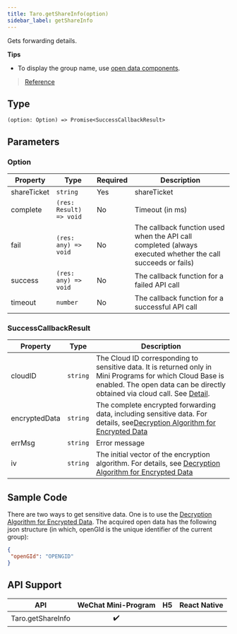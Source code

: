 ```yaml
---
title: Taro.getShareInfo(option)
sidebar_label: getShareInfo
---
```


Gets forwarding details.

**Tips**
- To display the group name, use [open data components](https://developers.weixin.qq.com/miniprogram/en/dev/component/open-data.html).

> [Reference](https://developers.weixin.qq.com/miniprogram/dev/api/share/wx.getShareInfo.html)

## Type

```tsx
(option: Option) => Promise<SuccessCallbackResult>
```

## Parameters

### Option

<table>
  <thead>
    <tr>
      <th>Property</th>
      <th>Type</th>
      <th style={{ textAlign: "center"}}>Required</th>
      <th>Description</th>
    </tr>
  </thead>
  <tbody>
    <tr>
      <td>shareTicket</td>
      <td><code>string</code></td>
      <td style={{ textAlign: "center"}}>Yes</td>
      <td>shareTicket</td>
    </tr>
    <tr>
      <td>complete</td>
      <td><code>(res: Result) =&gt; void</code></td>
      <td style={{ textAlign: "center"}}>No</td>
      <td>Timeout (in ms)</td>
    </tr>
    <tr>
      <td>fail</td>
      <td><code>(res: any) =&gt; void</code></td>
      <td style={{ textAlign: "center"}}>No</td>
      <td>The callback function used when the API call completed (always executed whether the call succeeds or fails)</td>
    </tr>
    <tr>
      <td>success</td>
      <td><code>(res: any) =&gt; void</code></td>
      <td style={{ textAlign: "center"}}>No</td>
      <td>The callback function for a failed API call</td>
    </tr>
    <tr>
      <td>timeout</td>
      <td><code>number</code></td>
      <td style={{ textAlign: "center"}}>No</td>
      <td>The callback function for a successful API call</td>
    </tr>
  </tbody>
</table>

### SuccessCallbackResult

<table>
  <thead>
    <tr>
      <th>Property</th>
      <th>Type</th>
      <th>Description</th>
    </tr>
  </thead>
  <tbody>
    <tr>
      <td>cloudID</td>
      <td><code>string</code></td>
      <td>The Cloud ID corresponding to sensitive data. It is returned only in Mini Programs for which Cloud Base is enabled. The open data can be directly obtained via cloud call. See <a href="https://developers.weixin.qq.com/miniprogram/en/dev/framework/open-ability/signature.html#method-cloud">Detail</a>.</td>
    </tr>
    <tr>
      <td>encryptedData</td>
      <td><code>string</code></td>
      <td>The complete encrypted forwarding data, including sensitive data. For details, see<a href="https://developers.weixin.qq.com/miniprogram/en/dev/framework/open-ability/signature.html">Decryption Algorithm for Encrypted Data</a></td>
    </tr>
    <tr>
      <td>errMsg</td>
      <td><code>string</code></td>
      <td>Error message</td>
    </tr>
    <tr>
      <td>iv</td>
      <td><code>string</code></td>
      <td>The initial vector of the encryption algorithm. For details, see <a href="https://developers.weixin.qq.com/miniprogram/en/dev/framework/open-ability/signature.html">Decryption Algorithm for Encrypted Data</a></td>
    </tr>
  </tbody>
</table>

## Sample Code

There are two ways to get sensitive data. One is to use the [Decryption Algorithm for Encrypted Data](https://developers.weixin.qq.com/miniprogram/en/dev/framework/open-ability/signature.html#decryption-algorithm-for-encrypted-data). The acquired open data has the following json structure (in which, openGId is the unique identifier of the current group):
```json
{
 "openGId": "OPENGID"
}
```

## API Support

|        API        | WeChat Mini-Program | H5 | React Native |
|:-----------------:|:-------------------:|:--:|:------------:|
| Taro.getShareInfo |         ✔️          |    |              |
